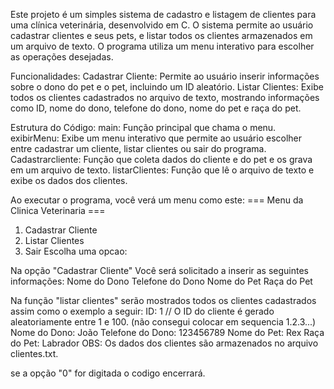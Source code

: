 Este projeto é um simples sistema de cadastro e listagem de clientes para uma clínica veterinária, desenvolvido em C. 
O sistema permite ao usuário cadastrar clientes e seus pets, e listar todos os clientes armazenados em um arquivo de texto. 
O programa utiliza um menu interativo para escolher as operações desejadas.

Funcionalidades:
Cadastrar Cliente: Permite ao usuário inserir informações sobre o dono do pet e o pet, incluindo um ID aleatório.
Listar Clientes: Exibe todos os clientes cadastrados no arquivo de texto, mostrando informações como ID, nome do dono, telefone do dono, nome do pet e raça do pet.

Estrutura do Código:
main: Função principal que chama o menu.
exibirMenu: Exibe um menu interativo que permite ao usuário escolher entre cadastrar um cliente, listar clientes ou sair do programa.
Cadastrarcliente: Função que coleta dados do cliente e do pet e os grava em um arquivo de texto.
listarClientes: Função que lê o arquivo de texto e exibe os dados dos clientes.

Ao executar o programa, você verá um menu como este:
=== Menu da Clinica Veterinaria ===
1. Cadastrar Cliente
2. Listar Clientes
0. Sair
Escolha uma opcao: 

Na opção "Cadastrar Cliente"
Você será solicitado a inserir as seguintes informações:
Nome do Dono
Telefone do Dono
Nome do Pet
Raça do Pet

Na função "listar clientes" serão mostrados todos os clientes cadastrados
assim como o exemplo a seguir:
ID: 1   // O ID do cliente é gerado aleatoriamente entre 1 e 100. (não consegui colocar em sequencia 1.2.3...)
Nome do Dono: João
Telefone do Dono: 123456789
Nome do Pet: Rex
Raça do Pet: Labrador
OBS: Os dados dos clientes são armazenados no arquivo clientes.txt.

se a opção "0" for digitada o codigo encerrará. 
